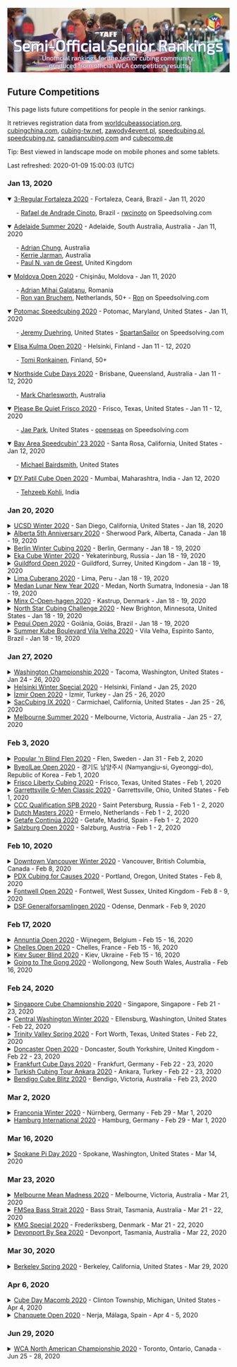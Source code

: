 ![alt text](img/logo.jpg "logo")
## Future Competitions

This page lists future competitions for people in the senior rankings.

It retrieves registration data from [worldcubeassociation.org](https://www.worldcubeassociation.org/competitions), [cubingchina.com](https://cubingchina.com/competition), [cubing-tw.net](https://cubing-tw.net/event/), [zawody4event.pl](https://zawody4event.pl/#competitions), [speedcubing.pl](https://www.speedcubing.pl/), [speedcubing.nz](https://www.speedcubing.nz/), [canadiancubing.com](http://www.canadiancubing.com/Events) and [cubecomp.de](https://cubecomp.de/)

Tip: Best viewed in landscape mode on mobile phones and some tablets.

Last refreshed: 2020-01-09 15:00:03 (UTC)

<h3>Jan 13, 2020</h3>

<details open>
  <summary><a href="https://www.worldcubeassociation.org/competitions/3RegularFortaleza2020">3-Regular Fortaleza 2020</a> - Fortaleza, Ceará, Brazil - Jan 11, 2020</summary>
  <p style="margin-left: 20px">
    - <a href="https://www.worldcubeassociation.org/persons/2007CINO01">Rafael de Andrade Cinoto</a>, Brazil - <a href="https://www.speedsolving.com/members/rwcinoto.2921">rwcinoto</a> on Speedsolving.com
  </p>
</details>

<details open>
  <summary><a href="https://www.worldcubeassociation.org/competitions/AdelaideSummer2020">Adelaide Summer 2020</a> - Adelaide, South Australia, Australia - Jan 11, 2020</summary>
  <p style="margin-left: 20px">
    - <a href="https://www.worldcubeassociation.org/persons/2019CHUN08">Adrian Chung</a>, Australia<br/>
    - <a href="https://www.worldcubeassociation.org/persons/2019JARM01">Kerrie Jarman</a>, Australia<br/>
    - <a href="https://www.worldcubeassociation.org/persons/2017GEES01">Paul N. van de Geest</a>, United Kingdom
  </p>
</details>

<details open>
  <summary><a href="https://www.worldcubeassociation.org/competitions/MoldovaOpen2020">Moldova Open 2020</a> - Chişinău, Moldova - Jan 11, 2020</summary>
  <p style="margin-left: 20px">
    - <a href="https://www.worldcubeassociation.org/persons/2017GALA01">Adrian Mihai Galaţanu</a>, Romania<br/>
    - <a href="https://www.worldcubeassociation.org/persons/2003BRUC01">Ron van Bruchem</a>, Netherlands, 50+ - <a href="https://www.speedsolving.com/members/ron.163">Ron</a> on Speedsolving.com
  </p>
</details>

<details open>
  <summary><a href="https://www.worldcubeassociation.org/competitions/PotomacSpeedcubing2020">Potomac Speedcubing 2020</a> - Potomac, Maryland, United States - Jan 11, 2020</summary>
  <p style="margin-left: 20px">
    - <a href="https://www.worldcubeassociation.org/persons/2016DUEH02">Jeremy Duehring</a>, United States - <a href="https://www.speedsolving.com/members/spartansailor.36397">SpartanSailor</a> on Speedsolving.com
  </p>
</details>

<details open>
  <summary><a href="https://www.worldcubeassociation.org/competitions/ElisaKulmaOpen2020">Elisa Kulma Open 2020</a> - Helsinki, Finland - Jan 11 - 12, 2020</summary>
  <p style="margin-left: 20px">
    - <a href="https://www.worldcubeassociation.org/persons/2012RONK01">Tomi Ronkainen</a>, Finland, 50+
  </p>
</details>

<details open>
  <summary><a href="https://www.worldcubeassociation.org/competitions/NorthsideCubeDays2020">Northside Cube Days 2020</a> - Brisbane, Queensland, Australia - Jan 11 - 12, 2020</summary>
  <p style="margin-left: 20px">
    - <a href="https://www.worldcubeassociation.org/persons/2017CHAR16">Mark Charlesworth</a>, Australia
  </p>
</details>

<details open>
  <summary><a href="https://www.worldcubeassociation.org/competitions/PleaseBeQuietFrisco2020">Please Be Quiet Frisco 2020</a> - Frisco, Texas, United States - Jan 11 - 12, 2020</summary>
  <p style="margin-left: 20px">
    - <a href="https://www.worldcubeassociation.org/persons/2015PARK24">Jae Park</a>, United States - <a href="https://www.speedsolving.com/members/openseas.32143">openseas</a> on Speedsolving.com
  </p>
</details>

<details open>
  <summary><a href="https://www.worldcubeassociation.org/competitions/BayAreaSpeedcubin232020">Bay Area Speedcubin' 23 2020</a> - Santa Rosa, California, United States - Jan 12, 2020</summary>
  <p style="margin-left: 20px">
    - <a href="https://www.worldcubeassociation.org/persons/2017BAIR03">Michael Bairdsmith</a>, United States
  </p>
</details>

<details open>
  <summary><a href="https://www.worldcubeassociation.org/competitions/DYPatilCubeOpen2020">DY Patil Cube Open 2020</a> - Mumbai, Maharashtra, India - Jan 12, 2020</summary>
  <p style="margin-left: 20px">
    - <a href="https://www.worldcubeassociation.org/persons/2018KOHL03">Tehzeeb Kohli</a>, India
  </p>
</details>

<h3>Jan 20, 2020</h3>

<details>
  <summary><a href="https://www.worldcubeassociation.org/competitions/UCSDWinter2020">UCSD Winter 2020</a> - San Diego, California, United States - Jan 18, 2020</summary>
  <p style="margin-left: 20px">
    - <a href="https://www.worldcubeassociation.org/persons/2019BLAC02">Jason Black</a>, United States, 50+
  </p>
</details>

<details>
  <summary><a href="https://www.worldcubeassociation.org/competitions/Alberta5thAnniversary2020">Alberta 5th Anniversary 2020</a> - Sherwood Park, Alberta, Canada - Jan 18 - 19, 2020</summary>
  <p style="margin-left: 20px">
    - <a href="https://www.worldcubeassociation.org/persons/2016CHOW02">Christian Chow</a>, Canada, 50+
  </p>
</details>

<details>
  <summary><a href="https://www.worldcubeassociation.org/competitions/BerlinWinterCubing2020">Berlin Winter Cubing 2020</a> - Berlin, Germany - Jan 18 - 19, 2020</summary>
  <p style="margin-left: 20px">
    - <a href="https://www.worldcubeassociation.org/persons/2009ZBIE01">Heike Zbierski</a>, Germany<br/>
    - <a href="https://www.worldcubeassociation.org/persons/2006PIRZ01">Markus Pirzer</a>, Germany<br/>
    - <a href="https://www.worldcubeassociation.org/persons/2011BOIS01">Thierry Boisivon</a>, France
  </p>
</details>

<details>
  <summary><a href="https://www.worldcubeassociation.org/competitions/EkaCubeWinter2020">Eka Cube Winter 2020</a> - Yekaterinburg, Russia - Jan 18 - 19, 2020</summary>
  <p style="margin-left: 20px">
    - <a href="https://www.worldcubeassociation.org/persons/2010STAS01">Vasily Stasyev</a>, Russia
  </p>
</details>

<details>
  <summary><a href="https://www.worldcubeassociation.org/competitions/GuildfordOpen2020">Guildford Open 2020</a> - Guildford, Surrey, United Kingdom - Jan 18 - 19, 2020</summary>
  <p style="margin-left: 20px">
    - <a href="https://www.worldcubeassociation.org/persons/2015NICH04">Andy Nicholls</a>, United Kingdom - <a href="https://www.speedsolving.com/members/shaky-hands.32568">Shaky Hands</a> on Speedsolving.com<br/>
    - <a href="https://www.worldcubeassociation.org/persons/2017HART06">Geoffrey Hartnell</a>, United Kingdom<br/>
    - <a href="https://www.worldcubeassociation.org/persons/2015RIVE05">Mark Rivers</a>, United Kingdom, 50+ - <a href="https://www.speedsolving.com/members/mark49152.18179">mark49152</a> on Speedsolving.com<br/>
    - <a href="https://www.worldcubeassociation.org/persons/2015GEOR02">Michael George</a>, United Kingdom - <a href="https://www.speedsolving.com/members/logiqx.17180">Logiqx</a> on Speedsolving.com<br/>
    - <a href="https://www.worldcubeassociation.org/persons/2017MAHI02">Rajinder Mahi</a>, United Kingdom, 50+<br/>
    - <a href="https://www.worldcubeassociation.org/persons/2015TAYL04">Richard Taylor</a>, United Kingdom, 50+ - <a href="https://www.speedsolving.com/members/r-c-a-d.32674">r c a d</a> on Speedsolving.com<br/>
    - <a href="https://www.worldcubeassociation.org/persons/2018SALM01">Stuart Salmon</a>, United Kingdom
  </p>
</details>

<details>
  <summary><a href="https://www.worldcubeassociation.org/competitions/LimaCuberano2020">Lima Cuberano 2020</a> - Lima, Peru - Jan 18 - 19, 2020</summary>
  <p style="margin-left: 20px">
    - <a href="https://www.worldcubeassociation.org/persons/2019AGUE01">Carlos Alberto Ventura Aguero</a>, Peru, 50+
  </p>
</details>

<details>
  <summary><a href="https://www.worldcubeassociation.org/competitions/MedanLunarNewYear2020">Medan Lunar New Year 2020</a> - Medan, North Sumatra, Indonesia - Jan 18 - 19, 2020</summary>
  <p style="margin-left: 20px">
    - <a href="https://www.worldcubeassociation.org/persons/2017PEHJ01">Joyce Peh</a>, Malaysia
  </p>
</details>

<details>
  <summary><a href="https://www.worldcubeassociation.org/competitions/MinxCOpenhagen2020">Minx C-Open-hagen 2020</a> - Kastrup, Denmark - Jan 18 - 19, 2020</summary>
  <p style="margin-left: 20px">
    - <a href="https://www.worldcubeassociation.org/persons/2017ASMU01">Thor Muto Asmund</a>, Denmark<br/>
    - <a href="https://www.worldcubeassociation.org/persons/2017THOR06">Torbjörn Thorsén</a>, Sweden, 50+
  </p>
</details>

<details>
  <summary><a href="https://www.worldcubeassociation.org/competitions/NorthStarCubingChallenge2020">North Star Cubing Challenge 2020</a> - New Brighton, Minnesota, United States - Jan 18 - 19, 2020</summary>
  <p style="margin-left: 20px">
    - <a href="https://www.worldcubeassociation.org/persons/2019KUCA01">Lisa Kucala</a>, United States, 50+<br/>
    - <a href="https://www.worldcubeassociation.org/persons/2009HEND01">Paul Hendrickson</a>, United States, 70+ - <a href="https://www.speedsolving.com/members/phndrxn.4384">phndrxn</a> on Speedsolving.com
  </p>
</details>

<details>
  <summary><a href="https://www.worldcubeassociation.org/competitions/PequiOpen2020">Pequi Open 2020</a> - Goiânia, Goiás, Brazil - Jan 18 - 19, 2020</summary>
  <p style="margin-left: 20px">
    - <a href="https://www.worldcubeassociation.org/persons/2017NOVA05">João Luiz Melo Novaes</a>, Brazil
  </p>
</details>

<details>
  <summary><a href="https://www.worldcubeassociation.org/competitions/SummerKubeVilaVelha2020">Summer Kube Boulevard Vila Velha 2020</a> - Vila Velha, Espírito Santo, Brazil - Jan 18 - 19, 2020</summary>
  <p style="margin-left: 20px">
    - <a href="https://www.worldcubeassociation.org/persons/2019KILL01">Carlos Magno Kill</a>, Brazil
  </p>
</details>

<h3>Jan 27, 2020</h3>

<details>
  <summary><a href="https://www.worldcubeassociation.org/competitions/WashingtonChampionship2020">Washington Championship 2020</a> - Tacoma, Washington, United States - Jan 24 - 26, 2020</summary>
  <p style="margin-left: 20px">
    - <a href="https://www.worldcubeassociation.org/persons/2018PRAT13">James Pratt</a>, United Kingdom - <a href="https://www.speedsolving.com/members/soyale.47560">Soyale</a> on Speedsolving.com<br/>
    - <a href="https://www.worldcubeassociation.org/persons/2019BLAC02">Jason Black</a>, United States, 50+<br/>
    - <a href="https://www.worldcubeassociation.org/persons/2018BART01">Matt Bartlett</a>, United States
  </p>
</details>

<details>
  <summary><a href="https://www.worldcubeassociation.org/competitions/HelsinkiWinterSpecial2020">Helsinki Winter Special 2020</a> - Helsinki, Finland - Jan 25, 2020</summary>
  <p style="margin-left: 20px">
    - <a href="https://www.worldcubeassociation.org/persons/2012RONK01">Tomi Ronkainen</a>, Finland, 50+
  </p>
</details>

<details>
  <summary><a href="https://www.worldcubeassociation.org/competitions/IzmirOpen2020">İzmir Open 2020</a> - İzmir, Turkey - Jan 25 - 26, 2020</summary>
  <p style="margin-left: 20px">
    - <a href="https://www.worldcubeassociation.org/persons/2013AKGL01">Selçuk Soner Akgül</a>, Turkey
  </p>
</details>

<details>
  <summary><a href="https://www.worldcubeassociation.org/competitions/SacCubingIX2020">SacCubing IX 2020</a> - Carmichael, California, United States - Jan 25 - 26, 2020</summary>
  <p style="margin-left: 20px">
    - <a href="https://www.worldcubeassociation.org/persons/2009NEEL01">Patitpavan Neel</a>, India, 60+
  </p>
</details>

<details>
  <summary><a href="https://www.worldcubeassociation.org/competitions/MelbourneSummer2020">Melbourne Summer 2020</a> - Melbourne, Victoria, Australia - Jan 25 - 27, 2020</summary>
  <p style="margin-left: 20px">
    - <a href="https://www.worldcubeassociation.org/persons/2016ZEMD01">David Zemdegs</a>, Australia, 50+ - <a href="https://www.speedsolving.com/members/david-zemdegs.10014">David Zemdegs</a> on Speedsolving.com<br/>
    - <a href="https://www.worldcubeassociation.org/persons/2016DEXT02">Jonathan Dexter</a>, Australia, 50+<br/>
    - <a href="https://www.worldcubeassociation.org/persons/2019JARM01">Kerrie Jarman</a>, Australia
  </p>
</details>

<h3>Feb 3, 2020</h3>

<details>
  <summary><a href="https://www.worldcubeassociation.org/competitions/PopularnBlindFlen2020">Popular 'n Blind Flen 2020</a> - Flen, Sweden - Jan 31 - Feb 2, 2020</summary>
  <p style="margin-left: 20px">
    - <a href="https://www.worldcubeassociation.org/persons/2013ANDE01">Peter Andersson</a>, Sweden, 50+ - <a href="https://www.speedsolving.com/members/peter-andersson.21285">Peter Andersson</a> on Speedsolving.com<br/>
    - <a href="https://www.worldcubeassociation.org/persons/2017JANS02">Thomas Jansson</a>, Sweden<br/>
    - <a href="https://www.worldcubeassociation.org/persons/2017THOR06">Torbjörn Thorsén</a>, Sweden, 50+
  </p>
</details>

<details>
  <summary><a href="https://www.worldcubeassociation.org/competitions/ByeolLaeOpen2020">ByeolLae Open 2020</a> - 경기도 남양주시 (Namyangju-si, Gyeonggi-do), Republic of Korea - Feb 1, 2020</summary>
  <p style="margin-left: 20px">
    - <a href="https://www.worldcubeassociation.org/persons/2015KIMH04">Hyunjo Kim (김현조)</a>, Republic of Korea<br/>
    - <a href="https://www.worldcubeassociation.org/persons/2018CHOI09">Moonkyoo Choi (최문규)</a>, Republic of Korea<br/>
    - <a href="https://www.worldcubeassociation.org/persons/2007YULH01">Yul-Hok Sung (성열학)</a>, Republic of Korea
  </p>
</details>

<details>
  <summary><a href="https://www.worldcubeassociation.org/competitions/FriscoLibertyCubing2020">Frisco Liberty Cubing 2020</a> - Frisco, Texas, United States - Feb 1, 2020</summary>
  <p style="margin-left: 20px">
    - <a href="https://www.worldcubeassociation.org/persons/2015PARK24">Jae Park</a>, United States - <a href="https://www.speedsolving.com/members/openseas.32143">openseas</a> on Speedsolving.com<br/>
    - <a href="https://www.worldcubeassociation.org/persons/2016GREE02">Jason Green</a>, United States - <a href="https://www.speedsolving.com/members/jason-green.31284">Jason Green</a> on Speedsolving.com
  </p>
</details>

<details>
  <summary><a href="https://www.worldcubeassociation.org/competitions/GarrettsvilleGMenClassic2020">Garrettsville G-Men Classic 2020</a> - Garrettsville, Ohio, United States - Feb 1, 2020</summary>
  <p style="margin-left: 20px">
    - <a href="https://www.worldcubeassociation.org/persons/2019FRAT01">Ed Frato-Sweeney</a>, United States, 50+
  </p>
</details>

<details>
  <summary><a href="https://www.worldcubeassociation.org/competitions/CCCQualificationSPB2020">CCC Qualification SPB 2020</a> - Saint Petersburg, Russia - Feb 1 - 2, 2020</summary>
  <p style="margin-left: 20px">
    - <a href="https://www.worldcubeassociation.org/persons/2018KORO08">Sergei Korobkin (Сергей Коробкин)</a>, Russia
  </p>
</details>

<details>
  <summary><a href="https://www.worldcubeassociation.org/competitions/DutchMasters2020">Dutch Masters 2020</a> - Ermelo, Netherlands - Feb 1 - 2, 2020</summary>
  <p style="margin-left: 20px">
    - <a href="https://www.worldcubeassociation.org/persons/2018SANG01">Erik Tjong Kim Sang</a>, Netherlands, 50+<br/>
    - <a href="https://www.worldcubeassociation.org/persons/2018BENN01">Hans Bennis</a>, Netherlands, 50+<br/>
    - <a href="https://www.worldcubeassociation.org/persons/2007OEYM01">Maria Oey</a>, Indonesia, 50+ - <a href="https://www.speedsolving.com/members/crazycubemom.492">Crazycubemom</a> on Speedsolving.com<br/>
    - <a href="https://www.worldcubeassociation.org/persons/2003BRUC01">Ron van Bruchem</a>, Netherlands, 50+ - <a href="https://www.speedsolving.com/members/ron.163">Ron</a> on Speedsolving.com<br/>
    - <a href="https://www.worldcubeassociation.org/persons/2019POLL04">Ruud Pollé</a>, Netherlands - <a href="https://www.speedsolving.com/members/absoruud.47329">AbsoRuud</a> on Speedsolving.com<br/>
    - <a href="https://www.worldcubeassociation.org/persons/2006KASP02">Sander Kaspers</a>, Netherlands - <a href="https://www.speedsolving.com/members/scylla.3284">scylla</a> on Speedsolving.com<br/>
    - <a href="https://www.worldcubeassociation.org/persons/2018GRAG01">Thorsten Gragert</a>, Netherlands<br/>
    - <a href="https://www.worldcubeassociation.org/persons/2003DENN01">Ton Dennenbroek</a>, Netherlands, 50+ - <a href="https://www.speedsolving.com/members/ton.630">Ton</a> on Speedsolving.com
  </p>
</details>

<details>
  <summary><a href="https://www.worldcubeassociation.org/competitions/GetafeContinua2020">Getafe Continúa 2020</a> - Getafe, Madrid, Spain - Feb 1 - 2, 2020</summary>
  <p style="margin-left: 20px">
    - <a href="https://www.worldcubeassociation.org/persons/2004MASA01">Jesús Masanet García</a>, Spain, 50+ - <a href="https://www.speedsolving.com/members/noiusli.7986">noiusli</a> on Speedsolving.com<br/>
    - <a href="https://www.worldcubeassociation.org/persons/2018PARI11">Luis Palomar París</a>, Spain, 60+<br/>
    - <a href="https://www.worldcubeassociation.org/persons/2013MORA02">Raúl Morales Hidalgo</a>, Spain - <a href="https://www.speedsolving.com/members/moralsh.16590">moralsh</a> on Speedsolving.com
  </p>
</details>

<details>
  <summary><a href="https://www.worldcubeassociation.org/competitions/SalzburgOpen2020">Salzburg Open 2020</a> - Salzburg, Austria - Feb 1 - 2, 2020</summary>
  <p style="margin-left: 20px">
    - <a href="https://www.worldcubeassociation.org/persons/2018BAUE04">Jochen Bauer</a>, Germany<br/>
    - <a href="https://www.worldcubeassociation.org/persons/2016LASC01">Péter Laschek</a>, Hungary
  </p>
</details>

<h3>Feb 10, 2020</h3>

<details>
  <summary><a href="https://www.worldcubeassociation.org/competitions/DowntownVancouverWinter2020">Downtown Vancouver Winter 2020</a> - Vancouver, British Columbia, Canada - Feb 8, 2020</summary>
  <p style="margin-left: 20px">
    - <a href="https://www.worldcubeassociation.org/persons/2016COUL01">Michael Coulter</a>, Canada - <a href="https://www.speedsolving.com/members/defhacks.35522">defhacks</a> on Speedsolving.com
  </p>
</details>

<details>
  <summary><a href="https://www.worldcubeassociation.org/competitions/PDXCubingforCauses2020">PDX Cubing for Causes 2020</a> - Portland, Oregon, United States - Feb 8, 2020</summary>
  <p style="margin-left: 20px">
    - <a href="https://www.worldcubeassociation.org/persons/2019BLAC02">Jason Black</a>, United States, 50+
  </p>
</details>

<details>
  <summary><a href="https://www.worldcubeassociation.org/competitions/FontwellOpen2020">Fontwell Open 2020</a> - Fontwell, West Sussex, United Kingdom - Feb 8 - 9, 2020</summary>
  <p style="margin-left: 20px">
    - <a href="https://www.worldcubeassociation.org/persons/2015NICH04">Andy Nicholls</a>, United Kingdom - <a href="https://www.speedsolving.com/members/shaky-hands.32568">Shaky Hands</a> on Speedsolving.com<br/>
    - <a href="https://www.worldcubeassociation.org/persons/2011WRIG01">Chris Wright</a>, United Kingdom, 50+ - <a href="https://www.speedsolving.com/members/selkie.11318">Selkie</a> on Speedsolving.com<br/>
    - <a href="https://www.worldcubeassociation.org/persons/2015RIVE05">Mark Rivers</a>, United Kingdom, 50+ - <a href="https://www.speedsolving.com/members/mark49152.18179">mark49152</a> on Speedsolving.com<br/>
    - <a href="https://www.worldcubeassociation.org/persons/2015GEOR02">Michael George</a>, United Kingdom - <a href="https://www.speedsolving.com/members/logiqx.17180">Logiqx</a> on Speedsolving.com<br/>
    - <a href="https://www.worldcubeassociation.org/persons/2017MAHI02">Rajinder Mahi</a>, United Kingdom, 50+<br/>
    - <a href="https://www.worldcubeassociation.org/persons/2018SALM01">Stuart Salmon</a>, United Kingdom
  </p>
</details>

<details>
  <summary><a href="https://www.worldcubeassociation.org/competitions/DSFGeneralforsamlingen2020">DSF Generalforsamlingen 2020</a> - Odense, Denmark - Feb 9, 2020</summary>
  <p style="margin-left: 20px">
    - <a href="https://www.worldcubeassociation.org/persons/2017ASMU01">Thor Muto Asmund</a>, Denmark
  </p>
</details>

<h3>Feb 17, 2020</h3>

<details>
  <summary><a href="https://www.worldcubeassociation.org/competitions/AnnuntiaOpen2020">Annuntia Open 2020</a> - Wijnegem, Belgium - Feb 15 - 16, 2020</summary>
  <p style="margin-left: 20px">
    - <a href="https://www.worldcubeassociation.org/persons/2007OEYM01">Maria Oey</a>, Indonesia, 50+ - <a href="https://www.speedsolving.com/members/crazycubemom.492">Crazycubemom</a> on Speedsolving.com<br/>
    - <a href="https://www.worldcubeassociation.org/persons/2003DENN01">Ton Dennenbroek</a>, Netherlands, 50+ - <a href="https://www.speedsolving.com/members/ton.630">Ton</a> on Speedsolving.com
  </p>
</details>

<details>
  <summary><a href="https://www.worldcubeassociation.org/competitions/ChellesOpen2020">Chelles Open 2020</a> - Chelles, France - Feb 15 - 16, 2020</summary>
  <p style="margin-left: 20px">
    - <a href="https://www.worldcubeassociation.org/persons/2018LAMU01">Franck Lamure</a>, France<br/>
    - <a href="https://www.worldcubeassociation.org/persons/2017PHIL09">Guillaume Philippot</a>, France<br/>
    - <a href="https://www.worldcubeassociation.org/persons/2016LECO01">Yoann Lecoeur</a>, France
  </p>
</details>

<details>
  <summary><a href="https://www.worldcubeassociation.org/competitions/KievSuperBlind2020">Kiev Super Blind 2020</a> - Kiev, Ukraine - Feb 15 - 16, 2020</summary>
  <p style="margin-left: 20px">
    - <a href="https://www.worldcubeassociation.org/persons/2016AMBE02">Dieter Amberger</a>, Austria<br/>
    - <a href="https://www.worldcubeassociation.org/persons/2005KOCZ01">István Kocza</a>, Hungary - <a href="https://www.speedsolving.com/members/pitzu.1882">Pitzu</a> on Speedsolving.com
  </p>
</details>

<details>
  <summary><a href="https://www.worldcubeassociation.org/competitions/GoingtoTheGong2020">Going to The Gong 2020</a> - Wollongong, New South Wales, Australia - Feb 16, 2020</summary>
  <p style="margin-left: 20px">
    - <a href="https://www.worldcubeassociation.org/persons/2019MCDO05">Brett A. McDonald</a>, Australia<br/>
    - <a href="https://www.worldcubeassociation.org/persons/2018COOK04">John Cook</a>, Australia, 50+
  </p>
</details>

<h3>Feb 24, 2020</h3>

<details>
  <summary><a href="https://www.worldcubeassociation.org/competitions/SingaporeCubeChampionship2020">Singapore Cube Championship 2020</a> - Singapore, Singapore - Feb 21 - 23, 2020</summary>
  <p style="margin-left: 20px">
    - <a href="https://www.worldcubeassociation.org/persons/2012ANGD01">David Ang</a>, Singapore - <a href="https://www.speedsolving.com/members/cubewerkz.20466">Cubewerkz</a> on Speedsolving.com<br/>
    - <a href="https://www.worldcubeassociation.org/persons/2017PEHJ01">Joyce Peh</a>, Malaysia<br/>
    - <a href="https://www.worldcubeassociation.org/persons/2010WENS01">Siew Hann Wen (蕭漢文)</a>, Malaysia<br/>
    - <a href="https://www.worldcubeassociation.org/persons/2010SOHT01">Tiffany Soh (蘇明珠)</a>, Malaysia
  </p>
</details>

<details>
  <summary><a href="https://www.worldcubeassociation.org/competitions/CentralWashingtonWinter2020">Central Washington Winter 2020</a> - Ellensburg, Washington, United States - Feb 22, 2020</summary>
  <p style="margin-left: 20px">
    - <a href="https://www.worldcubeassociation.org/persons/2017TABA02">Chris Tabar</a>, United States<br/>
    - <a href="https://www.worldcubeassociation.org/persons/2019BLAC02">Jason Black</a>, United States, 50+
  </p>
</details>

<details>
  <summary><a href="https://www.worldcubeassociation.org/competitions/TrinityValleySpring2020">Trinity Valley Spring 2020</a> - Fort Worth, Texas, United States - Feb 22, 2020</summary>
  <p style="margin-left: 20px">
    - <a href="https://www.worldcubeassociation.org/persons/2015PARK24">Jae Park</a>, United States - <a href="https://www.speedsolving.com/members/openseas.32143">openseas</a> on Speedsolving.com<br/>
    - <a href="https://www.worldcubeassociation.org/persons/2016GREE02">Jason Green</a>, United States - <a href="https://www.speedsolving.com/members/jason-green.31284">Jason Green</a> on Speedsolving.com
  </p>
</details>

<details>
  <summary><a href="https://www.worldcubeassociation.org/competitions/DoncasterOpen2020">Doncaster Open 2020</a> - Doncaster, South Yorkshire, United Kingdom - Feb 22 - 23, 2020</summary>
  <p style="margin-left: 20px">
    - <a href="https://www.worldcubeassociation.org/persons/2015NICH04">Andy Nicholls</a>, United Kingdom - <a href="https://www.speedsolving.com/members/shaky-hands.32568">Shaky Hands</a> on Speedsolving.com<br/>
    - <a href="https://www.worldcubeassociation.org/persons/2015RIVE05">Mark Rivers</a>, United Kingdom, 50+ - <a href="https://www.speedsolving.com/members/mark49152.18179">mark49152</a> on Speedsolving.com<br/>
    - <a href="https://www.worldcubeassociation.org/persons/2017LAWR04">Timothy Lawrance</a>, South Africa - <a href="https://www.speedsolving.com/members/theos.37899">theos</a> on Speedsolving.com
  </p>
</details>

<details>
  <summary><a href="https://www.worldcubeassociation.org/competitions/FrankfurtCubeDays2020">Frankfurt Cube Days 2020</a> - Frankfurt, Germany - Feb 22 - 23, 2020</summary>
  <p style="margin-left: 20px">
    - <a href="https://www.worldcubeassociation.org/persons/2018SACH03">Christian Sachgau</a>, Germany, 50+<br/>
    - <a href="https://www.worldcubeassociation.org/persons/2010HEIL02">Helmut Heilig</a>, Germany - <a href="https://www.speedsolving.com/members/realcube.10981">realcube</a> on Speedsolving.com<br/>
    - <a href="https://www.worldcubeassociation.org/persons/2018SCHU17">Thomas Schukraft</a>, Germany
  </p>
</details>

<details>
  <summary><a href="https://www.worldcubeassociation.org/competitions/TurkishCubingTourAnkara2020">Turkish Cubing Tour Ankara 2020</a> - Ankara, Turkey - Feb 22 - 23, 2020</summary>
  <p style="margin-left: 20px">
    - <a href="https://www.worldcubeassociation.org/persons/2013AKGL01">Selçuk Soner Akgül</a>, Turkey
  </p>
</details>

<details>
  <summary><a href="https://www.worldcubeassociation.org/competitions/BendigoCubeBlitz2020">Bendigo Cube Blitz 2020</a> - Bendigo, Victoria, Australia - Feb 23, 2020</summary>
  <p style="margin-left: 20px">
    - <a href="https://www.worldcubeassociation.org/persons/2016ZEMD01">David Zemdegs</a>, Australia, 50+ - <a href="https://www.speedsolving.com/members/david-zemdegs.10014">David Zemdegs</a> on Speedsolving.com<br/>
    - <a href="https://www.worldcubeassociation.org/persons/2019JARM01">Kerrie Jarman</a>, Australia
  </p>
</details>

<h3>Mar 2, 2020</h3>

<details>
  <summary><a href="https://www.worldcubeassociation.org/competitions/FranconiaWinter2020">Franconia Winter 2020</a> - Nürnberg, Germany - Feb 29 - Mar 1, 2020</summary>
  <p style="margin-left: 20px">
    - <a href="https://www.worldcubeassociation.org/persons/2018SCHU17">Thomas Schukraft</a>, Germany
  </p>
</details>

<details>
  <summary><a href="https://www.worldcubeassociation.org/competitions/HamburgInternational2020">Hamburg International 2020</a> - Hamburg, Germany - Feb 29 - Mar 1, 2020</summary>
  <p style="margin-left: 20px">
    - <a href="https://www.worldcubeassociation.org/persons/2009ZBIE01">Heike Zbierski</a>, Germany<br/>
    - <a href="https://www.worldcubeassociation.org/persons/2018BAUE04">Jochen Bauer</a>, Germany
  </p>
</details>

<h3>Mar 16, 2020</h3>

<details>
  <summary><a href="https://www.worldcubeassociation.org/competitions/SpokanePiDay2020">Spokane Pi Day 2020</a> - Spokane, Washington, United States - Mar 14, 2020</summary>
  <p style="margin-left: 20px">
    - <a href="https://www.worldcubeassociation.org/persons/2017TABA02">Chris Tabar</a>, United States
  </p>
</details>

<h3>Mar 23, 2020</h3>

<details>
  <summary><a href="https://www.worldcubeassociation.org/competitions/MelbourneMeanMadness2020">Melbourne Mean Madness 2020</a> - Melbourne, Victoria, Australia - Mar 21, 2020</summary>
  <p style="margin-left: 20px">
    - <a href="https://www.worldcubeassociation.org/persons/2014ROCH07">David Roche</a>, Australia, 50+
  </p>
</details>

<details>
  <summary><a href="https://www.worldcubeassociation.org/competitions/FMSeaBassStrait2020">FMSea Bass Strait 2020</a> - Bass Strait, Tasmania, Australia - Mar 21 - 22, 2020</summary>
  <p style="margin-left: 20px">
    - <a href="https://www.worldcubeassociation.org/persons/2014ROCH07">David Roche</a>, Australia, 50+
  </p>
</details>

<details>
  <summary><a href="https://www.worldcubeassociation.org/competitions/KMGSpecial2020">KMG Special 2020</a> - Frederiksberg, Denmark - Mar 21 - 22, 2020</summary>
  <p style="margin-left: 20px">
    - <a href="https://www.worldcubeassociation.org/persons/2018SANG01">Erik Tjong Kim Sang</a>, Netherlands, 50+
  </p>
</details>

<details>
  <summary><a href="https://www.worldcubeassociation.org/competitions/DevonportBySea2020">Devonport By Sea 2020</a> - Devonport, Tasmania, Australia - Mar 22, 2020</summary>
  <p style="margin-left: 20px">
    - <a href="https://www.worldcubeassociation.org/persons/2014ROCH07">David Roche</a>, Australia, 50+<br/>
    - <a href="https://www.worldcubeassociation.org/persons/2016BREW04">Michelle Brewster</a>, Australia
  </p>
</details>

<h3>Mar 30, 2020</h3>

<details>
  <summary><a href="https://www.worldcubeassociation.org/competitions/BerkeleySpring2020">Berkeley Spring 2020</a> - Berkeley, California, United States - Mar 29, 2020</summary>
  <p style="margin-left: 20px">
    - <a href="https://www.worldcubeassociation.org/persons/2015PARK24">Jae Park</a>, United States - <a href="https://www.speedsolving.com/members/openseas.32143">openseas</a> on Speedsolving.com<br/>
    - <a href="https://www.worldcubeassociation.org/persons/2019KUCA01">Lisa Kucala</a>, United States, 50+
  </p>
</details>

<h3>Apr 6, 2020</h3>

<details>
  <summary><a href="https://www.worldcubeassociation.org/competitions/CubeDayMacomb2020">Cube Day Macomb 2020</a> - Clinton Township, Michigan, United States - Apr 4, 2020</summary>
  <p style="margin-left: 20px">
    - <a href="https://www.worldcubeassociation.org/persons/2019KOLC04">Wally Kolcz</a>, United States
  </p>
</details>

<details>
  <summary><a href="https://www.worldcubeassociation.org/competitions/ChanqueteOpen2020">Chanquete Open 2020</a> - Nerja, Málaga, Spain - Apr 4 - 5, 2020</summary>
  <p style="margin-left: 20px">
    - <a href="https://www.worldcubeassociation.org/persons/2019MEDI04">Miguel Ángel Galdeano Medina</a>, Spain<br/>
    - <a href="https://www.worldcubeassociation.org/persons/2018MORE06">Álvaro García Moreau</a>, Spain
  </p>
</details>

<h3>Jun 29, 2020</h3>

<details>
  <summary><a href="https://www.worldcubeassociation.org/competitions/NA2020">WCA North American Championship 2020</a> - Toronto, Ontario, Canada - Jun 25 - 28, 2020</summary>
  <p style="margin-left: 20px">
    - <a href="https://www.worldcubeassociation.org/persons/2017DAOU01">Daniel Daoust</a>, Canada<br/>
    - <a href="https://www.worldcubeassociation.org/persons/2015PARK24">Jae Park</a>, United States - <a href="https://www.speedsolving.com/members/openseas.32143">openseas</a> on Speedsolving.com<br/>
    - <a href="https://www.worldcubeassociation.org/persons/2003LEEJ01">Jasmine Lee</a>, Australia<br/>
    - <a href="https://www.worldcubeassociation.org/persons/2016DUEH02">Jeremy Duehring</a>, United States - <a href="https://www.speedsolving.com/members/spartansailor.36397">SpartanSailor</a> on Speedsolving.com<br/>
    - <a href="https://www.worldcubeassociation.org/persons/2019KUCA01">Lisa Kucala</a>, United States, 50+<br/>
    - <a href="https://www.worldcubeassociation.org/persons/2007DOUT01">Peter Douthwright</a>, Canada, 50+
  </p>
</details>

